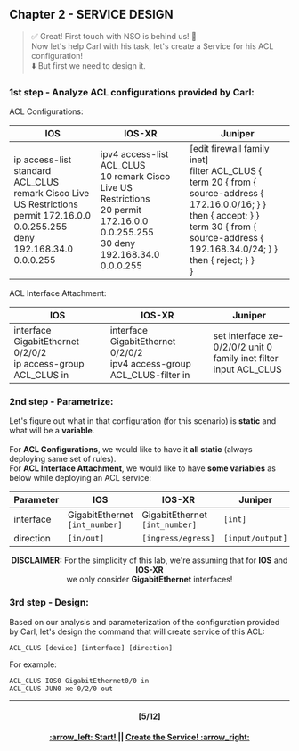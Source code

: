 ## Chapter 2 - SERVICE DESIGN

> :white_check_mark: Great! First touch with NSO is behind us! :clap:  
> Now let's help Carl with his task, let's create a Service for his ACL configuration!  
> :arrow_down: But first we need to design it.

### 1st step - Analyze ACL configurations provided by Carl:
ACL Configurations:

IOS  | IOS-XR | Juniper
------------- | ------------- | ------------- 
 ip access-list standard ACL_CLUS <br> remark Cisco Live US Restrictions <br> permit 172.16.0.0 0.0.255.255 <br> deny 192.168.34.0 0.0.0.255 |ipv4 access-list ACL_CLUS <br> 10 remark Cisco Live US Restrictions <br> 20 permit 172.16.0.0 0.0.255.255 <br> 30 deny 192.168.34.0 0.0.0.255 | [edit firewall family inet] <br> filter ACL_CLUS { <br> term 20 { from { <br> source-address { 172.16.0.0/16; } } <br> then { accept; } }<br> term 30 { from { <br> source-address { 192.168.34.0/24; } } <br> then { reject; } } <br> }

ACL Interface Attachment:

IOS  | IOS-XR | Juniper
------------- | ------------- | ------------- 
interface GigabitEthernet 0/2/0/2 <br> ip access-group ACL_CLUS in | interface GigabitEthernet 0/2/0/2 <br> ipv4 access-group ACL_CLUS-filter in <br> |  set interface xe-0/2/0/2 unit 0 <br> family inet filter input ACL_CLUS  |

### 2nd step - Parametrize:
Let's figure out what in that configuration (for this scenario) is **static** and what will be a **variable**. <br> <br>
For **ACL Configurations**, we would like to have it **all static** (always deploying same set of rules).  
For **ACL Interface Attachment**, we would like to have **some variables** as below while deploying an ACL service:

Parameter | IOS  | IOS-XR | Juniper
------------ | ------------- | ------------- | -------------
interface | GigabitEthernet `[int_number]` | GigabitEthernet `[int_number]` | `[int]`
direction | `[in/out]` | `[ingress/egress]` | `[input/output]`  

<p align="center"> <b>DISCLAIMER:</b> For the simplicity of this lab, we're assuming that for <b>IOS</b> and <b>IOS-XR</b></br> we only consider <b>GigabitEthernet</b> interfaces! </p>

### 3rd step - Design:
Based on our analysis and parameterization of the configuration provided by Carl, let's design the command that will create service of this ACL:
```
ACL_CLUS [device] [interface] [direction]
```
For example:  
```
ACL_CLUS IOS0 GigabitEthernet0/0 in
ACL_CLUS JUN0 xe-0/2/0 out
```

---
<h4 align="center">[5/12]</h4>
<h4 align="center"> <a href="/readme/3.md"> :arrow_left: Start! </a> || <a href="/readme/5.md"> Create the Service! :arrow_right: </a> </h4>
